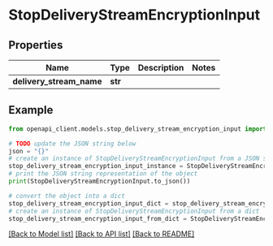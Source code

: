 # StopDeliveryStreamEncryptionInput


## Properties

Name | Type | Description | Notes
------------ | ------------- | ------------- | -------------
**delivery_stream_name** | **str** |  | 

## Example

```python
from openapi_client.models.stop_delivery_stream_encryption_input import StopDeliveryStreamEncryptionInput

# TODO update the JSON string below
json = "{}"
# create an instance of StopDeliveryStreamEncryptionInput from a JSON string
stop_delivery_stream_encryption_input_instance = StopDeliveryStreamEncryptionInput.from_json(json)
# print the JSON string representation of the object
print(StopDeliveryStreamEncryptionInput.to_json())

# convert the object into a dict
stop_delivery_stream_encryption_input_dict = stop_delivery_stream_encryption_input_instance.to_dict()
# create an instance of StopDeliveryStreamEncryptionInput from a dict
stop_delivery_stream_encryption_input_from_dict = StopDeliveryStreamEncryptionInput.from_dict(stop_delivery_stream_encryption_input_dict)
```
[[Back to Model list]](../README.md#documentation-for-models) [[Back to API list]](../README.md#documentation-for-api-endpoints) [[Back to README]](../README.md)


